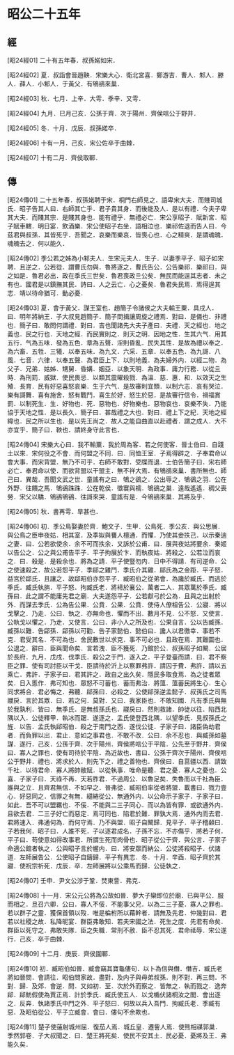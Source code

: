 # 昭公二十五年

## 經 <a name="10Zhao24Jing"></a>

<a name="10Zhao24Jing01">[昭24經01]</a> 二十有五年春．叔孫婼如宋．

<a name="10Zhao24Jing02">[昭24經02]</a> 夏．叔詣會晉趙鞅．宋樂大心．衛北宮喜．鄭游吉．曹人．邾人．滕人．薛人．小邾人．于黃父．有鴝鵒來巢．

<a name="10Zhao24Jing03">[昭24經03]</a> 秋．七月．上辛．大雩．季辛．又雩．

<a name="10Zhao24Jing04">[昭24經04]</a> 九月．巳月己亥．公孫于齊．次于陽州．齊侯唁公于野井．

<a name="10Zhao24Jing05">[昭24經05]</a> 冬．十月．戊辰．叔孫婼卒．

<a name="10Zhao24Jing06">[昭24經06]</a> 十有一月．己亥．宋公佐卒于曲棘．

<a name="10Zhao24Jing07">[昭24經07]</a> 十有二月．齊侯取鄆．

## 傳 <a name="10Zhao24Zhuan"></a>

<a name="10Zhao24Zhuan01">[昭24傳01]</a> 二十五年春．叔孫婼聘于宋．桐門右師見之．語卑宋大夫．而賤司城氏．昭子告其人曰．右師其亡乎．君子貴其身．而後能及人．是以有禮．今夫子卑其大夫．而賤其宗．是賤其身也．能有禮乎．無禮必亡．宋公享昭子．賦新宮．昭子賦車轄．明日宴．飲酒樂．宋公使昭子右坐．語相泣也．樂祁佐退而告人曰．今茲君與叔孫．其皆死乎．吾聞之．哀樂而樂哀．皆喪心也．心之精爽．是謂魂魄．魂魄去之．何以能久．

<a name="10Zhao24Zhuan02">[昭24傳02]</a> 季公若之姊為小邾夫人．生宋元夫人．生子．以妻季平子．昭子如宋聘．且逆之．公若從．謂曹氏勿與．魯將逐之．曹氏告公．公告樂祁．樂祁曰．與之如是．魯君必出．政在季氏三世矣．魯君喪政亖公矣．無民而能逞其志者．未之有也．國君是以鎮撫其民．詩曰．人之云亡．心之憂矣．魯君失民焉．焉得逞其志．靖以待命猶可．動必憂．

<a name="10Zhao24Zhuan03">[昭24傳03]</a> 夏．會于黃父．謀王室也．趙簡子令諸侯之大夫輸王粟．具戌人．曰．明年將納王．子大叔見趙簡子．簡子問揖讓周旋之禮焉．對曰．是儀也．非禮也．簡子曰．敢問何謂禮．對曰．吉也聞諸先大夫子產曰．夫禮．天之經也．地之義也．民之行也．天地之經．而民實則之．則天之明．因地之性．生其六气．用其五行．气為五味．發為五色．章為五聲．淫則昏亂．民失其性．是故為禮以奉之．為六畜．五牲．三犧．以奉五味．為九文．六采．五章．以奉五色．為九謌．八風．七音．六律．以奉五聲．為君臣上下．以則地義．為夫婦外内．以經二物．為父子．兄弟．姑姊．甥舅．昏媾．姻亞．以象天明．為政事．庸力行務．以從亖時．為刑罰．威獄．使民畏忌．以類其震曜殺戮．為溫．慈．惠．和．以效天之生殖．長育．民有好惡喜怒哀樂．生于六气．是故審則宜類．以制六志．哀有哭泣．樂有謌舞．喜有施舍．怒有戰鬥．喜生於好．怒生於惡．是故審行信令．禍福賞罰．以制死生．生．好物也．死．惡物也．好物樂也．惡物哀也．哀樂不失．乃能協于天地之性．是以長久．簡子曰．甚哉禮之大也．對曰．禮上下之紀．天地之經緯也．民之所以生也．是以先王尚之．故人之能自曲直以赴禮者．謂之成人．大不亦宜乎．簡子曰．鞅也．請終身守此言也．

<a name="10Zhao24Zhuan04">[昭24傳04]</a> 宋樂大心曰．我不輸粟．我於周為客．若之何使客．晉士伯曰．自踐土以來．宋何役之不會．而何盟之不同．曰．同恤王室．子焉得辟之．子奉君命以會大事．而宋背盟．無乃不可乎．右師不敢對．受牒而退．士伯告簡子曰．宋右師必亡．奉君命以使．而欲背盟以干盟主．無不祥大焉．有鴝鵒來巢．書所無也．師己曰．異哉．吾聞文武之世．童謠有之曰．鴝之鵒之．公出辱之．鴝鵒之羽．公在外野．往饋之馬．鴝鵒跦跦．公在乾侯．徵褰與襦．鴝鵒之巢．遠哉遙遙．稠父喪勞．宋父以驕．鴝鵒鴝鵒．往謌來哭．童謠有是．今鴝鵒來巢．其將及乎．

<a name="10Zhao24Zhuan05">[昭24傳05]</a> 秋．書再雩．旱甚也．

<a name="10Zhao24Zhuan06">[昭24傳06]</a> 初．季公鳥娶妻於齊．鮑文子．生甲．公鳥死．季公亥．與公思展．與公鳥之臣申夜姑．相其室．及季姒與饔人檀通．而懼．乃使其妾抶己．以示秦遄之妻．曰．公若欲使余．余不可而抶余．又訴於公甫．曰．展與夜姑將要余．秦姬以告公之．公之與公甫告平子．平子拘展於卞．而執夜姑．將殺之．公若泣而哀之．曰．殺是．是殺余也．將為之請．平子使豎勿内．日中不得請．有司逆命．公之使速殺之．故公若怨平子．季郈之雞鬥．季氏介其雞．郈氏為之金距．平子怒．益宮於郈氏．且讓之．故郈昭伯亦怨平子．臧昭伯之從弟會．為讒於臧氏．而逃於季氏．臧氏執旃．平子怒．拘臧氏老．將褅於襄公．萬者二人．其眾萬於季氏．臧孫曰．此之謂不能庸先君之廟．大夫遂怨平子．公若獻弓於公為．且與之出射於外．而謀去季氏．公為告公果．公賁．公果．公賁．使侍人僚柤告公．公寢．將以戈擊之．乃走．公曰．執之．亦無命也．懼而不出．數月不見．公不怒．又使言．公執戈以懼之．乃走．又使言．公曰．非小人之所及也．公果自言．公以告臧孫．臧孫以難．告郈孫．郈孫以可勸．告子家懿伯．懿伯曰．讒人以君徼幸．事若不克．君受其名．不可為也．舍民數世以求克．事不可必也．且政在焉．其難圖也．公退之．辭曰．臣與聞命矣．言若洩．臣不獲死．乃館於公．叔孫昭子如闞．公居於長府．九月．戊戌．伐季氏．殺公之于門．遂入之．平子登臺而請．曰．君不察臣之罪．使有司討臣以干戈．臣請待於沂上以察罪弗許．請囚于費．弗許．請以五乘亡．弗許．子家子曰．君其許之．政自之出久矣．隱民多取食焉．為之徒者眾矣．日入慝作．弗可知也．眾怒不可蓄也．蓄而弗治．將薀．薀蓄民將生心．生心同求將合．君必悔之．弗聽．郈孫曰．必殺之．公使郈孫逆孟懿子．叔孫氏之司馬鬷戾．言於其眾．曰．若之何．莫對．又曰．我家臣也．不敢知國．凡有季氏與無於我孰利．皆曰．無季氏．是無叔孫氏也．鬷戾曰．然則救諸．帥徒以往．陷西北隅以入．公徒釋甲．執冰而踞．遂逐之．孟氏使登西北隅．以望季氏．見叔孫氏之旌．以告．孟氏執郈昭伯．殺之于南門之西．遂伐公徒．子家子曰．諸臣偽劫君者．而負罪以出．君止．意如之事君也．不敢不改．公曰．余不忍也．與臧孫如墓謀．遂行．己亥．公孫于齊．次于陽州．齊侯將唁公于平陰．公先至于野井．齊侯曰．寡人之罪也．使有司待於平陰．為近故也．書曰．公孫于齊次于陽州．齊侯唁公于野井．禮也．將求於人．則先下之．禮之善物也．齊侯曰．自莒疆以西．請致千社．以待君命．寡人將帥敝賦．以從執事．唯命是聽．君之憂．寡人之憂也．公喜．子家子曰．天祿不再．天若胙君．不過周公．以魯足矣．失魯而以千社為臣．誰與之立．且齊君無信．不如早之．晉弗從．臧昭伯率從者將盟．載書曰．戮力壹心．好惡同之．信罪之有無．繾綣從公．無通外内．以公命示子家子．子家子曰．如此．吾不可以盟羈也．不佞．不能與二三子同心．而以為皆有罪．或欲通外内．且欲去君．二三子好亡而惡定．焉可同也．陷君於難．罪孰大焉．通外内而去君．君將速入．弗通何為．而何守焉．乃不與盟．昭子自闞歸．見平子．平子稽顙曰．子若我何．昭子曰．人誰不死．子以逐君成名．子孫不忘．不亦傷乎．將若子何．平子曰．苟使意如得改事君．所謂生死而肉骨也．昭子從公于齊．與公言．子家子命適公館者執之．公與昭子言於幄内．曰．將安眾而納公．公徒將殺昭子．伏諸道．左師展告公．公使昭子自鑄歸．平子有異志．冬．十月．辛酉．昭子齊於其寢．使祝宗祈死．戊辰．卒．左師展將以公乘馬而歸．公徒執之．

<a name="10Zhao24Zhuan07">[昭24傳07]</a> 壬申．尹文公涉于鞏．焚東訾．弗克．

<a name="10Zhao24Zhuan08">[昭24傳08]</a> 十一月．宋公元公將為公故如晉．夢大子欒即位於廟．已與平公．服而相之．旦召六卿．公曰．寡人不佞．不能事父兄．以為二三子憂．寡人之罪也．若以群子之靈．獲保首領以歿．唯是楄柎所以藉幹者．請無及先君．仲幾對曰．君若以社稷之故．私降昵宴．群臣弗敢知．若夫宋國之法．死生之度．先君有命矣．群臣以死守之．弗敢失隊．臣之失職．常刑不赦．臣不忍其死．君命祗辱．宋公遂行．己亥．卒于曲棘．

<a name="10Zhao24Zhuan09">[昭24傳09]</a> 十二月．庚辰．齊侯圍鄆．

<a name="10Zhao24Zhuan10">[昭24傳10]</a> 初．臧昭伯如晉．臧會竊其寶龜僂句．以卜為信與僭．僭吉．臧氏老將如晉問．會請往．昭伯問家故．盡對．及内子與母弟叔孫．則不對．再三問．不對．歸．及郊．會逆．問．又如初．至．次於外而察之．皆無之．執而戮之．逸奔郈．郈魴假使為賈正焉．計於季氏．臧氏使五人．以戈楯伏諸桐汝之閭．會出逐之．反奔．執諸季氏中門之外．平子怒曰．何故以兵入吾門．拘臧氏老．季臧有惡．及昭伯從公．平子立臧會．會曰．僂句不余欺也．

<a name="10Zhao24Zhuan11">[昭24傳11]</a> 楚子使薳射城州屈．復茄人焉．城丘皇．遷訾人焉．使熊相禖郭巢．季然郭卷．子大叔聞之．曰．楚王將死矣．使民不安其土．民必憂．憂將及王．弗能久矣．

